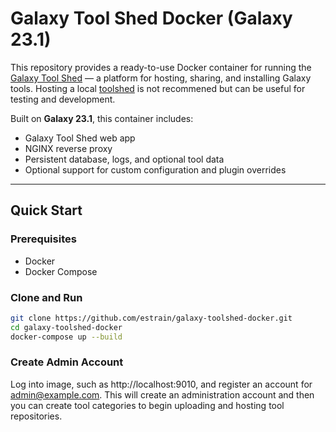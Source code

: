 # Galaxy Tool Shed Docker (Galaxy 23.1)

This repository provides a ready-to-use Docker container for running the [Galaxy Tool Shed](https://galaxyproject.org/toolshed/) — a platform for hosting, sharing, and installing Galaxy tools. Hosting a local [toolshed](https://galaxyproject.org/toolshed/hosting-a-local-toolshed/) is not recommened but can be useful for testing and development.

Built on **Galaxy 23.1**, this container includes:
- Galaxy Tool Shed web app
- NGINX reverse proxy
- Persistent database, logs, and optional tool data
- Optional support for custom configuration and plugin overrides

---

## Quick Start

### Prerequisites
- Docker
- Docker Compose

### Clone and Run

```bash
git clone https://github.com/estrain/galaxy-toolshed-docker.git
cd galaxy-toolshed-docker
docker-compose up --build
```
### Create Admin Account
Log into image, such as http://localhost:9010, and register an account for admin@example.com. This will create an administration account and then you can create tool categories to begin uploading and hosting tool repositories.
